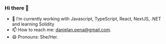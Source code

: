### Hi there 👋

- 🔭 I’m currently working with Javascript, TypeScript, React, NextJS, .NET and learning Solidity
- 📫 How to reach me: danielan.pena@gmail.com.
- 😄 Pronouns: She/Her.

